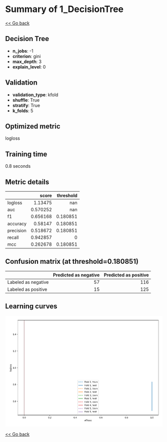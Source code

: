 # Summary of 1_DecisionTree

[<< Go back](../README.md)


## Decision Tree
- **n_jobs**: -1
- **criterion**: gini
- **max_depth**: 3
- **explain_level**: 0

## Validation
 - **validation_type**: kfold
 - **shuffle**: True
 - **stratify**: True
 - **k_folds**: 5

## Optimized metric
logloss

## Training time

0.8 seconds

## Metric details
|           |    score |   threshold |
|:----------|---------:|------------:|
| logloss   | 1.13475  |  nan        |
| auc       | 0.570252 |  nan        |
| f1        | 0.656168 |    0.180851 |
| accuracy  | 0.58147  |    0.180851 |
| precision | 0.518672 |    0.180851 |
| recall    | 0.942857 |    0        |
| mcc       | 0.262678 |    0.180851 |


## Confusion matrix (at threshold=0.180851)
|                     |   Predicted as negative |   Predicted as positive |
|:--------------------|------------------------:|------------------------:|
| Labeled as negative |                      57 |                     116 |
| Labeled as positive |                      15 |                     125 |

## Learning curves
![Learning curves](learning_curves.png)

[<< Go back](../README.md)
